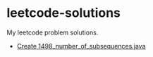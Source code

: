 # leetcode-solutions
My leetcode problem solutions.
	
- [Create 1498_number_of_subsequences.java](medium/1498_number_of_subsequences.java)

